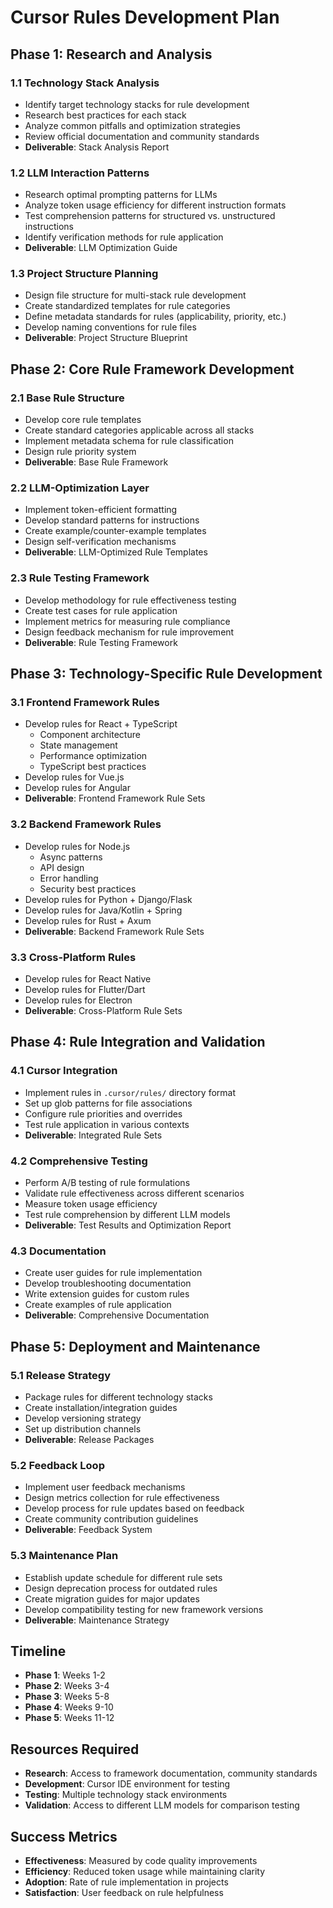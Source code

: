 # Cursor Rules Development Plan

## Phase 1: Research and Analysis

### 1.1 Technology Stack Analysis
- Identify target technology stacks for rule development
- Research best practices for each stack
- Analyze common pitfalls and optimization strategies
- Review official documentation and community standards
- **Deliverable**: Stack Analysis Report

### 1.2 LLM Interaction Patterns
- Research optimal prompting patterns for LLMs
- Analyze token usage efficiency for different instruction formats
- Test comprehension patterns for structured vs. unstructured instructions
- Identify verification methods for rule application
- **Deliverable**: LLM Optimization Guide

### 1.3 Project Structure Planning
- Design file structure for multi-stack rule development
- Create standardized templates for rule categories
- Define metadata standards for rules (applicability, priority, etc.)
- Develop naming conventions for rule files
- **Deliverable**: Project Structure Blueprint

## Phase 2: Core Rule Framework Development

### 2.1 Base Rule Structure
- Develop core rule templates
- Create standard categories applicable across all stacks
- Implement metadata schema for rule classification
- Design rule priority system
- **Deliverable**: Base Rule Framework

### 2.2 LLM-Optimization Layer
- Implement token-efficient formatting
- Develop standard patterns for instructions
- Create example/counter-example templates
- Design self-verification mechanisms
- **Deliverable**: LLM-Optimized Rule Templates

### 2.3 Rule Testing Framework
- Develop methodology for rule effectiveness testing
- Create test cases for rule application
- Implement metrics for measuring rule compliance
- Design feedback mechanism for rule improvement
- **Deliverable**: Rule Testing Framework

## Phase 3: Technology-Specific Rule Development

### 3.1 Frontend Framework Rules
- Develop rules for React + TypeScript
  - Component architecture
  - State management
  - Performance optimization
  - TypeScript best practices
- Develop rules for Vue.js
- Develop rules for Angular
- **Deliverable**: Frontend Framework Rule Sets

### 3.2 Backend Framework Rules
- Develop rules for Node.js
  - Async patterns
  - API design
  - Error handling
  - Security best practices
- Develop rules for Python + Django/Flask
- Develop rules for Java/Kotlin + Spring
- Develop rules for Rust + Axum
- **Deliverable**: Backend Framework Rule Sets

### 3.3 Cross-Platform Rules
- Develop rules for React Native
- Develop rules for Flutter/Dart
- Develop rules for Electron
- **Deliverable**: Cross-Platform Rule Sets

## Phase 4: Rule Integration and Validation

### 4.1 Cursor Integration
- Implement rules in `.cursor/rules/` directory format
- Set up glob patterns for file associations
- Configure rule priorities and overrides
- Test rule application in various contexts
- **Deliverable**: Integrated Rule Sets

### 4.2 Comprehensive Testing
- Perform A/B testing of rule formulations
- Validate rule effectiveness across different scenarios
- Measure token usage efficiency
- Test rule comprehension by different LLM models
- **Deliverable**: Test Results and Optimization Report

### 4.3 Documentation
- Create user guides for rule implementation
- Develop troubleshooting documentation
- Write extension guides for custom rules
- Create examples of rule application
- **Deliverable**: Comprehensive Documentation

## Phase 5: Deployment and Maintenance

### 5.1 Release Strategy
- Package rules for different technology stacks
- Create installation/integration guides
- Develop versioning strategy
- Set up distribution channels
- **Deliverable**: Release Packages

### 5.2 Feedback Loop
- Implement user feedback mechanisms
- Design metrics collection for rule effectiveness
- Develop process for rule updates based on feedback
- Create community contribution guidelines
- **Deliverable**: Feedback System

### 5.3 Maintenance Plan
- Establish update schedule for different rule sets
- Design deprecation process for outdated rules
- Create migration guides for major updates
- Develop compatibility testing for new framework versions
- **Deliverable**: Maintenance Strategy

## Timeline

- **Phase 1**: Weeks 1-2
- **Phase 2**: Weeks 3-4
- **Phase 3**: Weeks 5-8
- **Phase 4**: Weeks 9-10
- **Phase 5**: Weeks 11-12

## Resources Required

- **Research**: Access to framework documentation, community standards
- **Development**: Cursor IDE environment for testing
- **Testing**: Multiple technology stack environments
- **Validation**: Access to different LLM models for comparison testing

## Success Metrics

- **Effectiveness**: Measured by code quality improvements
- **Efficiency**: Reduced token usage while maintaining clarity
- **Adoption**: Rate of rule implementation in projects
- **Satisfaction**: User feedback on rule helpfulness 